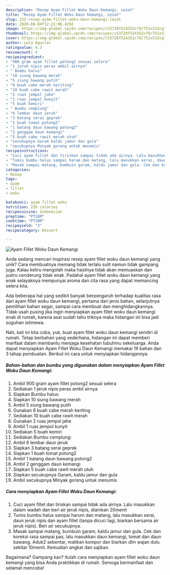 ```yaml
---
description: "Resep Ayam Fillet Woku Daun Kemangi, Lezat"
title: "Resep Ayam Fillet Woku Daun Kemangi, Lezat"
slug: 222-resep-ayam-fillet-woku-daun-kemangi-lezat
date: 2020-08-04T12:21:06.429Z
image: https://img-global.cpcdn.com/recipes/c53728f524352c70/751x532cq70/ayam-fillet-woku-daun-kemangi-foto-resep-utama.jpg
thumbnail: https://img-global.cpcdn.com/recipes/c53728f524352c70/751x532cq70/ayam-fillet-woku-daun-kemangi-foto-resep-utama.jpg
cover: https://img-global.cpcdn.com/recipes/c53728f524352c70/751x532cq70/ayam-fillet-woku-daun-kemangi-foto-resep-utama.jpg
author: Lela Aguilar
ratingvalue: 4.3
reviewcount: 4
recipeingredient:
- "900 gram ayam fillet potong2 sesuai selera"
- "1 jeruk nipis peras ambil airnya"
- " Bumbu halus"
- "10 siung bawang merah"
- "5 siung bawang putih"
- "6 buah cabe merah keriting"
- "10 buah cabe rawit merah"
- "2 ruas jempol jahe"
- "1 ruas jempol kunyit"
- "5 buah kemiri"
- " Bumbu cemplung"
- "6 lembar daun jeruk"
- "3 batang serai geprek"
- "1 buah tomat potong2"
- "1 batang daun bawang potong2"
- "2 genggam daun kemangi"
- "5 buah cabe rawit merah utuh"
- "secukupnya Garam kaldu jamur dan gula"
- "secukupnya Minyak goreng untuk menumis"
recipeinstructions:
- "Cuci ayam fillet dan tiriskan sampai tidak ada airnya. Lalu masukkan dalam wadah dan beri air jeruk nipis, diamkan 20menit"
- "Tumis bumbu halus sampai harum dan matang, lalu masukkan serai, daun jeruk nipis dan ayam fillet (tanpa dicuci lagi, biarkan bersama air jeruk nipis). Beri air secukupnya."
- "Masak sampai matang, bumbuin garam, kaldu jamur dan gula. Cek dan koreksi rasa sampai pas, lalu masukkan daun kemangi, tomat dan daun bawang. Aduk2 sebentar, matikan kompor dan biarkan dlm wajan dulu sekitar 10menit. Kemudian angkat dan sajikan."
categories:
- Resep
tags:
- ayam
- fillet
- woku

katakunci: ayam fillet woku 
nutrition: 235 calories
recipecuisine: Indonesian
preptime: "PT16M"
cooktime: "PT38M"
recipeyield: "3"
recipecategory: Dessert

---
```



![Ayam Fillet Woku Daun Kemangi](https://img-global.cpcdn.com/recipes/c53728f524352c70/751x532cq70/ayam-fillet-woku-daun-kemangi-foto-resep-utama.jpg)

Anda sedang mencari inspirasi resep ayam fillet woku daun kemangi yang unik? Cara membuatnya memang tidak terlalu sulit namun tidak gampang juga. Kalau keliru mengolah maka hasilnya tidak akan memuaskan dan justru cenderung tidak enak. Padahal ayam fillet woku daun kemangi yang enak selayaknya mempunyai aroma dan cita rasa yang dapat memancing selera kita.

Ada beberapa hal yang sedikit banyak berpengaruh terhadap kualitas rasa dari ayam fillet woku daun kemangi, pertama dari jenis bahan, selanjutnya pemilihan bahan segar, sampai cara membuat dan menghidangkannya. Tidak usah pusing jika ingin menyiapkan ayam fillet woku daun kemangi enak di rumah, karena asal sudah tahu triknya maka hidangan ini bisa jadi suguhan istimewa.




Nah, kali ini kita coba, yuk, buat ayam fillet woku daun kemangi sendiri di rumah. Tetap berbahan yang sederhana, hidangan ini dapat memberi manfaat dalam membantu menjaga kesehatan tubuhmu sekeluarga. Anda dapat menyiapkan Ayam Fillet Woku Daun Kemangi memakai 19 bahan dan 3 tahap pembuatan. Berikut ini cara untuk menyiapkan hidangannya.

<!--inarticleads1-->

##### Bahan-bahan dan bumbu yang digunakan dalam menyiapkan Ayam Fillet Woku Daun Kemangi:

1. Ambil 900 gram ayam fillet potong2 sesuai selera
1. Sediakan 1 jeruk nipis peras ambil airnya
1. Siapkan  Bumbu halus:
1. Siapkan 10 siung bawang merah
1. Ambil 5 siung bawang putih
1. Gunakan 6 buah cabe merah keriting
1. Sediakan 10 buah cabe rawit merah
1. Gunakan 2 ruas jempol jahe
1. Ambil 1 ruas jempol kunyit
1. Sediakan 5 buah kemiri
1. Sediakan  Bumbu cemplung:
1. Ambil 6 lembar daun jeruk
1. Siapkan 3 batang serai geprek
1. Siapkan 1 buah tomat potong2
1. Ambil 1 batang daun bawang potong2
1. Ambil 2 genggam daun kemangi
1. Siapkan 5 buah cabe rawit merah utuh
1. Siapkan secukupnya Garam, kaldu jamur dan gula
1. Ambil secukupnya Minyak goreng untuk menumis




<!--inarticleads2-->

##### Cara menyiapkan Ayam Fillet Woku Daun Kemangi:

1. Cuci ayam fillet dan tiriskan sampai tidak ada airnya. Lalu masukkan dalam wadah dan beri air jeruk nipis, diamkan 20menit
1. Tumis bumbu halus sampai harum dan matang, lalu masukkan serai, daun jeruk nipis dan ayam fillet (tanpa dicuci lagi, biarkan bersama air jeruk nipis). Beri air secukupnya.
1. Masak sampai matang, bumbuin garam, kaldu jamur dan gula. Cek dan koreksi rasa sampai pas, lalu masukkan daun kemangi, tomat dan daun bawang. Aduk2 sebentar, matikan kompor dan biarkan dlm wajan dulu sekitar 10menit. Kemudian angkat dan sajikan.




Bagaimana? Gampang kan? Itulah cara menyiapkan ayam fillet woku daun kemangi yang bisa Anda praktikkan di rumah. Semoga bermanfaat dan selamat mencoba!
